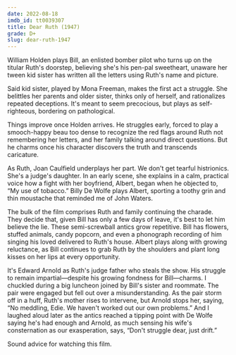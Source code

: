 ```yaml
---
date: 2022-08-18
imdb_id: tt0039307
title: Dear Ruth (1947)
grade: D+
slug: dear-ruth-1947
---
```


William Holden plays Bill, an enlisted bomber pilot who turns up on the titular Ruth's doorstep, believing she's his pen-pal sweetheart, unaware her tween kid sister has written all the letters using Ruth's name and picture.

<!-- end -->

Said kid sister, played by Mona Freeman, makes the first act a struggle. She belittles her parents and older sister, thinks only of herself, and rationalizes repeated deceptions. It's meant to seem precocious, but plays as self-righteous, bordering on pathological.

Things improve once Holden arrives. He struggles early, forced to play a smooch-happy beau too dense to recognize the red flags around Ruth not remembering her letters, and her family talking around direct questions. But he charms once his character discovers the truth and transcends caricature.

As Ruth, Joan Caulfield underplays her part. We don't get tearful histrionics. She's a judge's daughter. In an early scene, she explains in a calm, practical voice how a fight with her boyfriend, Albert, began when he objected to, “My use of tobacco.” Billy De Wolfe plays Albert, sporting a toothy grin and thin moustache that reminded me of John Waters.

The bulk of the film comprises Ruth and family continuing the charade. They decide that, given Bill has only a few days of leave, it's best to let him believe the lie. These semi-screwball antics grow repetitive. Bill has flowers, stuffed animals, candy popcorn, and even a phonograph recording of him singing his loved delivered to Ruth's house. Albert plays along with growing reluctance, as Bill continues to grab Ruth by the shoulders and plant long kisses on her lips at every opportunity.

It's Edward Arnold as Ruth's judge father who steals the show. His struggle to remain impartial—despite his growing fondness for Bill—charms. I chuckled during a big luncheon joined by Bill's sister and roommate. The pair were engaged but fell out over a misunderstanding. As the pair storm off in a huff, Ruth's mother rises to intervene, but Arnold stops her, saying, “No meddling, Edie. We haven't worked out our own problems.” And I laughed aloud later as the antics reached a tipping point with De Wolfe saying he's had enough and Arnold, as much sensing his wife's consternation as our exasperation, says, “Don't struggle dear, just drift.”

Sound advice for watching this film.